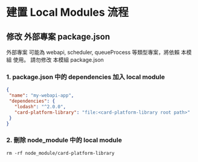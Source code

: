 # 建置 Local Modules 流程

## 修改 外部專案 package.json

外部專案 可能為 webapi, scheduler, queueProcess 等類型專案，將依賴 本模組 使用。
請勿修改 本模組 package.json

### 1. package.json 中的 dependencies 加入 local module

```json
{
 "name": "my-webapi-app",
 "dependencies": {
   "lodash": "^2.0.0",
   "card-platform-library": "file:<card-platform-library root path>"
 }
}
```

### 2. 刪除 node_module 中的 local module

```shell
rm -rf node_module/card-platform-library
```